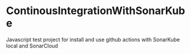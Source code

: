 # ContinousIntegrationWithSonarKube
Javascript test project for install and use github actions with SonarKube local and SonarCloud
